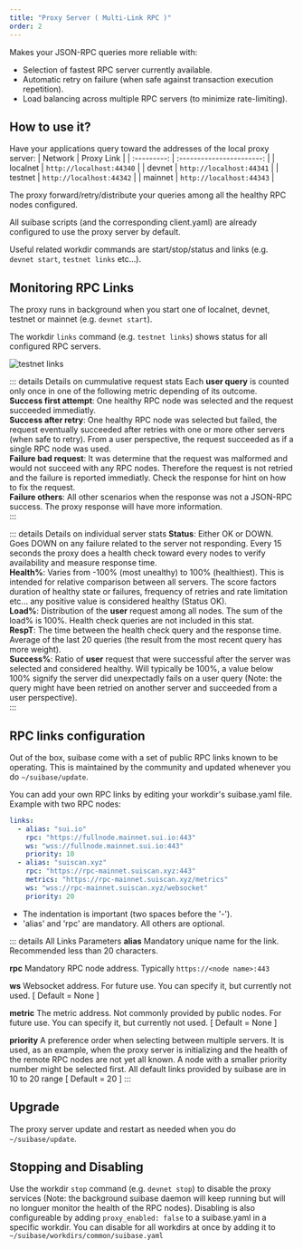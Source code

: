 ```yaml
---
title: "Proxy Server ( Multi-Link RPC )"
order: 2
---
```


Makes your JSON-RPC queries more reliable with:
  - Selection of fastest RPC server currently available.
  - Automatic retry on failure (when safe against transaction execution repetition).
  - Load balancing across multiple RPC servers (to minimize rate-limiting).
  
## How to use it?
Have your applications query toward the addresses of the local proxy server:
|  Network    |      Proxy Link           |
| :---------: | :-----------------------: |
| localnet    | ```http://localhost:44340```    |
| devnet      | ```http://localhost:44341```    |
| testnet     | ```http://localhost:44342```    |
| mainnet     | ```http://localhost:44343```    |

The proxy forward/retry/distribute your queries among all the healthy RPC nodes configured.

All suibase scripts (and the corresponding client.yaml) are already configured to use the proxy server by default.

Useful related workdir commands are start/stop/status and links (e.g. ```devnet start```, ```testnet links``` etc...).

## Monitoring RPC Links
The proxy runs in background when you start one of localnet, devnet, testnet or mainnet (e.g. ```devnet start```).

The workdir ```links``` command (e.g. ```testnet links```) shows status for all configured RPC servers.

<img :src="$withBase('/assets/testnet-links.png')" alt="testnet links"><br>

::: details Details on cummulative request stats
Each **user query** is counted only once in one of the following metric depending of its outcome.<br>
**Success first attempt**: One healthy RPC node was selected and the request succeeded immediatly.<br>
**Success after retry**: One healthy RPC node was selected but failed, the request eventually succeeded after retries with one or more other servers (when safe to retry). From a user perspective, the request succeeded as if a single RPC node was used.<br>
**Failure bad request**: It was determine that the request was malformed and would not succeed with any RPC nodes. Therefore the request is not retried and the failure is reported immediatly. Check the response for hint on how to fix the request.<br>
**Failure others**: All other scenarios when the response was not a JSON-RPC success. The proxy response will have more information.<br>
:::

::: details Details on individual server stats
**Status**: Either OK or DOWN. Goes DOWN on any failure related to the server not responding. Every 15 seconds the proxy does a health check toward every nodes to verify availability and measure response time.<br>
**Health%**: Varies from -100% (most unealthy) to 100% (healthiest). This is intended for  relative comparison between all servers. The score factors duration of healthy state or failures, frequency of retries and rate limitation etc... any positive value is considered healthy (Status OK).<br>
**Load%**: Distribution of the **user** request among all nodes. The sum of the load% is 100%. Health check queries are not included in this stat.<br>
**RespT**: The time between the health check query and the response time. Average of the last 20 queries (the result from the most recent query has more weight).<br>
**Success%**: Ratio of **user** request that were successful after the server was selected and considered healthy. Will typically be 100%, a value below 100% signify the server did unexpectadly fails on a user query (Note: the query might have been retried on another server and succeeded from a user perspective).<br>
:::


## RPC links configuration
Out of the box, suibase come with a set of public RPC links known to be operating. This is maintained by the community and updated whenever you do ```~/suibase/update```.

You can add your own RPC links by editing your workdir's suibase.yaml file.
Example with two RPC nodes:

``` yaml
links:
  - alias: "sui.io"
    rpc: "https://fullnode.mainnet.sui.io:443"
    ws: "wss://fullnode.mainnet.sui.io:443"
    priority: 10  
  - alias: "suiscan.xyz"
    rpc: "https://rpc-mainnet.suiscan.xyz:443"
    metrics: "https://rpc-mainnet.suiscan.xyz/metrics"
    ws: "wss://rpc-mainnet.suiscan.xyz/websocket"
    priority: 20
```
- The indentation is important (two spaces before the '-').
- 'alias' and 'rpc' are mandatory. All others are optional. 

::: details All Links Parameters
**alias**
Mandatory unique name for the link. Recommended less than 20 characters.

**rpc**
Mandatory RPC node address. Typically ````https://<node name>:443````

**ws**
Websocket address. For future use. You can specify it, but currently not used. [ Default = None ]

**metric**
The metric address. Not commonly provided by public nodes. For future use. You can specify it, but currently not used. [ Default = None ]

**priority**
A preference order when selecting between multiple servers. It is used, as an example, when the proxy server is initializing and the health of the remote RPC nodes are not yet all known. A node with a smaller priority number might be selected first. All default links provided by suibase are in 10 to 20 range [ Default = 20 ]
:::

## Upgrade
The proxy server update and restart as needed when you do ```~/suibase/update```.

## Stopping and Disabling
Use the workdir ```stop``` command (e.g. ```devnet stop```) to disable the proxy services (Note: the background suibase daemon will keep running but will no longuer monitor the health of the RPC nodes).
Disabling is also configureable by adding ```proxy_enabled: false``` to a suibase.yaml in a specific workdir.
You can disable for all workdirs at once by adding it to ```~/suibase/workdirs/common/suibase.yaml```

